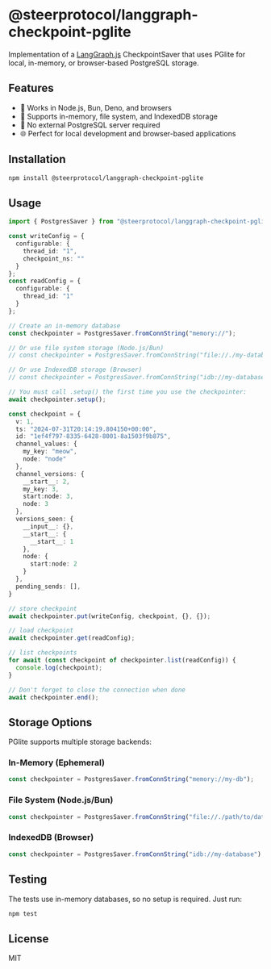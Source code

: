 # @steerprotocol/langgraph-checkpoint-pglite

Implementation of a [LangGraph.js](https://github.com/langchain-ai/langgraphjs) CheckpointSaver that uses PGlite for local, in-memory, or browser-based PostgreSQL storage.

## Features

- 🚀 Works in Node.js, Bun, Deno, and browsers
- 💾 Supports in-memory, file system, and IndexedDB storage
- 🔄 No external PostgreSQL server required
- 🌐 Perfect for local development and browser-based applications

## Installation

```bash
npm install @steerprotocol/langgraph-checkpoint-pglite
```

## Usage

```ts
import { PostgresSaver } from "@steerprotocol/langgraph-checkpoint-pglite";

const writeConfig = {
  configurable: {
    thread_id: "1",
    checkpoint_ns: ""
  }
};
const readConfig = {
  configurable: {
    thread_id: "1"
  }
};

// Create an in-memory database
const checkpointer = PostgresSaver.fromConnString("memory://");

// Or use file system storage (Node.js/Bun)
// const checkpointer = PostgresSaver.fromConnString("file://./my-database");

// Or use IndexedDB storage (Browser)
// const checkpointer = PostgresSaver.fromConnString("idb://my-database");

// You must call .setup() the first time you use the checkpointer:
await checkpointer.setup();

const checkpoint = {
  v: 1,
  ts: "2024-07-31T20:14:19.804150+00:00",
  id: "1ef4f797-8335-6428-8001-8a1503f9b875",
  channel_values: {
    my_key: "meow",
    node: "node"
  },
  channel_versions: {
    __start__: 2,
    my_key: 3,
    start:node: 3,
    node: 3
  },
  versions_seen: {
    __input__: {},
    __start__: {
      __start__: 1
    },
    node: {
      start:node: 2
    }
  },
  pending_sends: [],
}

// store checkpoint
await checkpointer.put(writeConfig, checkpoint, {}, {});

// load checkpoint
await checkpointer.get(readConfig);

// list checkpoints
for await (const checkpoint of checkpointer.list(readConfig)) {
  console.log(checkpoint);
}

// Don't forget to close the connection when done
await checkpointer.end();
```

## Storage Options

PGlite supports multiple storage backends:

### In-Memory (Ephemeral)
```ts
const checkpointer = PostgresSaver.fromConnString("memory://my-db");
```

### File System (Node.js/Bun)
```ts
const checkpointer = PostgresSaver.fromConnString("file://./path/to/data");
```

### IndexedDB (Browser)
```ts
const checkpointer = PostgresSaver.fromConnString("idb://my-database");
```

## Testing

The tests use in-memory databases, so no setup is required. Just run:

```bash
npm test
```

## License

MIT
